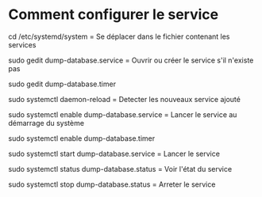 # Comment configurer le service

cd /etc/systemd/system = Se déplacer dans le fichier contenant les services

sudo gedit dump-database.service = Ouvrir ou créer le service s'il n'existe pas

sudo gedit dump-database.timer

sudo systemctl daemon-reload = Detecter les nouveaux service ajouté

sudo systemctl enable dump-database.service = Lancer le service au démarrage du système 

sudo systemctl enable dump-database.timer

sudo systemctl start dump-database.service = Lancer le service

sudo systemctl status dump-database.status = Voir l'état du service

sudo systemctl stop dump-database.status = Arreter le service